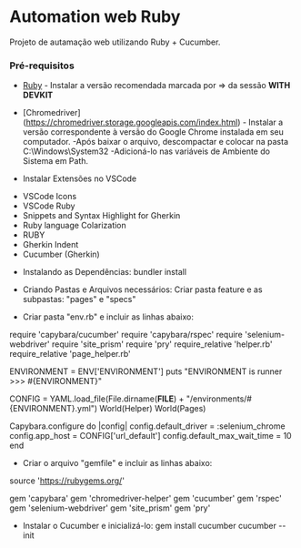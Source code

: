 # Automation web Ruby


Projeto de autamação web utilizando Ruby + Cucumber.

### Pré-requisitos

* [Ruby](https://rubyinstaller.org/downloads/) - Instalar a versão recomendada marcada por => da sessão <b>WITH DEVKIT</b>

* [Chromedriver] (https://chromedriver.storage.googleapis.com/index.html) - Instalar a versão correspondente à versão do Google Chrome instalada em seu computador.
-Após baixar o arquivo, descompactar e colocar na pasta C:\Windows\System32
-Adicioná-lo nas variáveis de Ambiente do Sistema em Path.

* Instalar Extensões no VSCode
- VSCode Icons
- VSCode Ruby
- Snippets and Syntax Highlight for Gherkin
- Ruby language Colarization
- RUBY
- Gherkin Indent
- Cucumber (Gherkin)

* Instalando as Dependências:
bundler install

* Criando Pastas e Arquivos necessários:
Criar pasta feature e as subpastas: "pages" e "specs"


* Criar pasta "env.rb" e incluir as linhas abaixo:

require 'capybara/cucumber'
require 'capybara/rspec'
require 'selenium-webdriver'
require 'site_prism'
require 'pry'
require_relative 'helper.rb'
require_relative 'page_helper.rb'

ENVIRONMENT = ENV['ENVIRONMENT']
puts "ENVIRONMENT is runner >>> #{ENVIRONMENT}"

CONFIG = YAML.load_file(File.dirname(__FILE__) + "/environments/#{ENVIRONMENT}.yml")
World(Helper)
World(Pages)

Capybara.configure do |config|
    config.default_driver = :selenium_chrome
    config.app_host = CONFIG['url_default']
    config.default_max_wait_time = 10
end


* Criar o arquivo "gemfile" e incluir as linhas abaixo:

source 'https://rubygems.org/'

gem 'capybara'
gem 'chromedriver-helper'
gem 'cucumber'
gem 'rspec'
gem 'selenium-webdriver'
gem 'site_prism'
gem 'pry'

* Instalar o Cucumber e inicializá-lo:
gem install cucumber
cucumber --init